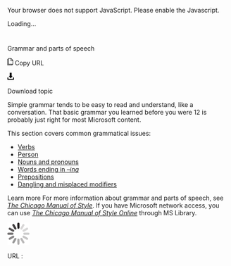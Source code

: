 ﻿Your browser does not support JavaScript. Please enable the Javascript.

Loading...

# 

Grammar and parts of speech

![Copy URL](media/grammar-and-parts-of-speech/Copy.png)
Copy URL

![Download](media/grammar-and-parts-of-speech/Download.png)

Download topic

Simple
grammar tends to be easy to read and understand, like a
conversation. That basic grammar you learned before you were 12 is
probably just right for most Microsoft content. 

This section covers common grammatical issues:

  - [Verbs](https://worldready.cloudapp.net/Styleguide/Read?id=2700&topicid=25523) 
  - [Person](https://worldready.cloudapp.net/Styleguide/Read?id=2700&topicid=25524) 
  - [Nouns and pronouns](https://worldready.cloudapp.net/Styleguide/Read?id=2700&topicid=25525#_Plural_nouns) 
  - [Words ending in *–ing*](https://worldready.cloudapp.net/Styleguide/Read?id=2700&topicid=25527) 
  - [Prepositions](https://worldready.cloudapp.net/Styleguide/Read?id=2700&topicid=25528) 
  - [Dangling and misplaced modifiers](https://worldready.cloudapp.net/Styleguide/Read?id=2700&topicid=25529) 

Learn more For more information about grammar and parts of speech, see *[The Chicago Manual of Style](http://www.chicagomanualofstyle.org/home.html)*. If you have Microsoft network access, you can use [*The Chicago Manual of Style Online*](http://aka.ms/mslibrary/cms) through MS Library.

![In progress](media/grammar-and-parts-of-speech/activity-large.gif)

URL :
